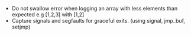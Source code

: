 - Do not swallow error when logging an array with less elements than expected e.g [1,2,3] with [1,2]
- Capture signals and segfaults for graceful exits. (using signal, jmp_buf, setjmp)
